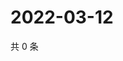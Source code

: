 # 2022-03-12

共 0 条

<!-- BEGIN WEIBO -->
<!-- 最后更新时间 Sat Mar 12 2022 05:00:38 GMT+0800 (China Standard Time) -->

<!-- END WEIBO -->
